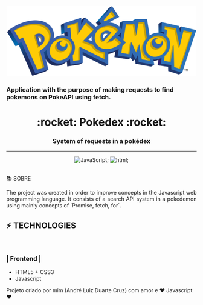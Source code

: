 <div align ="center">
<img src="image/pokemon.png" alt="pokemon" style="width:500px">

</div>

### Application with the purpose of making requests to find pokemons on PokeAPI using fetch.



<div align = "center">
<h1>:rocket: Pokedex :rocket:</h1>
<h3>System of requests in a pokédex </h3>
  <hr>
  
![JavaScript](https://img.shields.io/badge/-JavaScript%20ES6-F7B93E?style=flat-square&logo=javascript&logoColor=black);
![html](https://img.shields.io/badge/-html%20ES6-F7B93E?style=flat-square&logo=html&logoColor=red);
<br>
<br>


  
</div>

:books: SOBRE
<br>

<p align="justify">The project was created in order to improve concepts in the Javascript web programming language. It consists of a search API system in a pokedemon using mainly concepts of `Promise, fetch, for`.</p>

## :zap: TECHNOLOGIES

<br>

### | Frontend | 
* HTML5 + CSS3 
* Javascript 

Projeto criado por mim (André Luiz Duarte Cruz) com amor e :heart: Javascript :heart:
